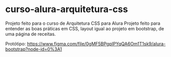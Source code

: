 # curso-alura-arquitetura-css
Projeto feito para o curso de Arquitetura CSS para Alura
Projeto feito para entender as boas práticas em CSS, layout igual ao projeto em bootstrap, de uma página de receitas.

Protótipo: https://www.figma.com/file/0gMF5BPgplPYqQA6Om1T1sk9/alura-bootstrap?node-id=0%3A1
